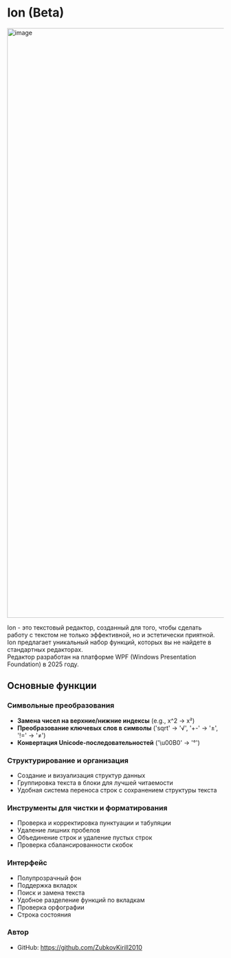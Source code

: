 # Ion (Beta)
<img width="2560" height="1368" alt="image" src="https://github.com/user-attachments/assets/dc241594-cbe1-4e5e-b1eb-eaae0fd4e51b" />


Ion - это текстовый редактор, созданный для того, чтобы сделать работу с текстом не только эффективной, но и эстетически приятной.  
Ion предлагает уникальный набор функций, которых вы не найдете в стандартных редакторах.  
Редактор разработан на платформе WPF (Windows Presentation Foundation) в 2025 году.

## Основные функции

### Символьные преобразования
- **Замена чисел на верхние/нижние индексы** (e.g., x^2 → x²)
- **Преобразование ключевых слов в символы** ('sqrt' → '√', '+-' → '±', '!=' → '≠')
- **Конвертация Unicode-последовательностей** ('\u00B0' → '°')

### Структурирование и организация
- Создание и визуализация структур данных
- Группировка текста в блоки для лучшей читаемости
- Удобная система переноса строк с сохранением структуры текста

### Инструменты для чистки и форматирования
- Проверка и корректировка пунктуации и табуляции
- Удаление лишних пробелов
- Объединение строк и удаление пустых строк
- Проверка сбалансированности скобок

### Интерфейс
- Полупрозрачный фон
- Поддержка вкладок
- Поиск и замена текста
- Удобное разделение функций по вкладкам
- Проверка орфографии
- Строка состояния

### Автор
- GitHub: https://github.com/ZubkovKirill2010
